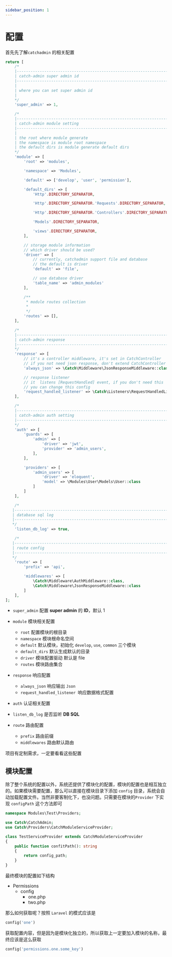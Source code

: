 ```yaml
---
sidebar_position: 1
---
```


# 配置
首先先了解`catchadmin` 的相关配置
```php title="config/catch.php"
return [
    /*
    |--------------------------------------------------------------------------
    | catch-admin super admin id
    |--------------------------------------------------------------------------
    |
    | where you can set super admin id
    |
    */
    'super_admin' => 1,

    /*
    |--------------------------------------------------------------------------
    | catch-admin module setting
    |--------------------------------------------------------------------------
    |
    | the root where module generate
    | the namespace is module root namespace
    | the default dirs is module generate default dirs
    */
    'module' => [
        'root' => 'modules',

        'namespace' => 'Modules',

        'default' => ['develop', 'user', 'permission'],

        'default_dirs' => [
            'Http'.DIRECTORY_SEPARATOR,

            'Http'.DIRECTORY_SEPARATOR.'Requests'.DIRECTORY_SEPARATOR,

            'Http'.DIRECTORY_SEPARATOR.'Controllers'.DIRECTORY_SEPARATOR,

            'Models'.DIRECTORY_SEPARATOR,

            'views'.DIRECTORY_SEPARATOR,
        ],

        // storage module information
        // which driver should be used?
        'driver' => [
            // currently, catchadmin support file and database
            // the default is driver
            'default' => 'file',

            // use database driver
            'table_name' => 'admin_modules'
        ],

        /**
         * module routes collection
         *
         */
        'routes' => [],
    ],

    /*
    |--------------------------------------------------------------------------
    | catch-admin response
    |--------------------------------------------------------------------------
    */
    'response' => [
        // it's a controller middleware, it's set in CatchController
        // if you not need json response, don't extend CatchController
        'always_json' => \Catch\Middleware\JsonResponseMiddleware::class,

        // response listener
        // it  listens [RequestHandled] event, if you don't need this
        // you can change this config
        'request_handled_listener' => \Catch\Listeners\RequestHandledListener::class
    ],

    /*
    |--------------------------------------------------------------------------
    | catch-admin auth setting
    |--------------------------------------------------------------------------
    */
    'auth' => [
        'guards' => [
            'admin' => [
                'driver' => 'jwt',
                'provider' => 'admin_users',
            ],
        ],

        'providers' => [
            'admin_users' => [
                'driver' => 'eloquent',
                'model' => \Modules\User\Models\User::class
            ]
        ]
    ],

    /*
   |--------------------------------------------------------------------------
   | database sql log
   |--------------------------------------------------------------------------
   */
    'listen_db_log' => true,

    /*
   |--------------------------------------------------------------------------
   | route config
   |--------------------------------------------------------------------------
   */
    'route' => [
        'prefix' => 'api',

        'middlewares' => [
            \Catch\Middleware\AuthMiddleware::class,
            \Catch\Middleware\JsonResponseMiddleware::class
        ]
    ],
];
```

- `super_admin` 配置 **super admin** 的 **ID**，默认 1

- `module` 模块相关配置
    - `root` 配置模块的根目录
    - `namespace` 模块根命名空间
    - `default` 默认模块，初始化 `develop`, `use`, `common` 三个模块
    - `default_dirs` 默认生成默认的目录
    - `driver` 模块配置驱动 默认是 file
    - `routes` 模块路由集合

- `response` 响应配置
    - `always_json` 响应输出 `Json`
    - `request_handled_listener `响应数据格式配置
- `auth` 认证相关配置

- `listen_db_log` 是否监听 **DB SQL**

- `route` 路由配置
    - `prefix` 路由前缀
    - `middlewares` 路由默认路由

项目有定制需求，一定要看看这些配置

## 模块配置
除了整个系统的配置以外，系统还提供了模块化的配置，模块的配置也是相互独立的。如果模块需要配置，那么可以直接在模块目录下添加 `config` 目录，系统会自动加载配置文件。当然非要客制化下，也没问题。只需要在模块的`Provider` 下实现 `configPath` 这个方法即可
```php title="modules/Test/Providers/TestServiceProvider"
namespace Modules\Test\Providers;

use Catch\CatchAdmin;
use Catch\Providers\CatchModuleServiceProvider;

class TestServiceProvider extends CatchModuleServiceProvider
{
    public function confitPath(): string
    {
        return config_path;
    }
}
```
最终模块的配置如下结构
- Permissions
    - config
        - one.php
        - two.php

那么如何获取呢？按照 `Laravel` 的模式应该是 
```php
config('one')
```     
获取配置内容，但是因为是模块化独立的，所以获取上一定要加入模块的名称，最终应该是这么获取
```php
config('permissions.one.some_key')
```

       


